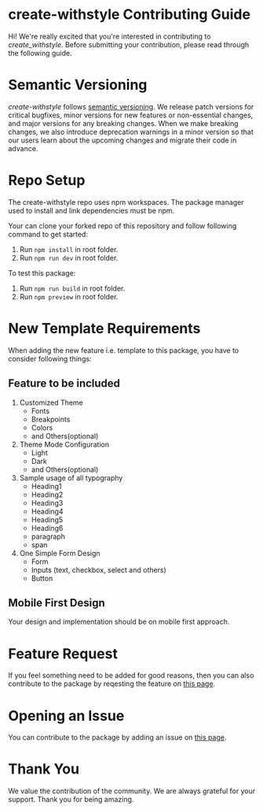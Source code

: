 # create-withstyle Contributing Guide

Hi! We're really excited that you're interested in contributing to _create_withstyle_. Before submitting your contribution, please read through the following guide.

# Semantic Versioning

_create-withstyle_ follows [semantic versioning](https://semver.org/). We release patch versions for critical bugfixes, minor versions for new features or non-essential changes, and major versions for any breaking changes. When we make breaking changes, we also introduce deprecation warnings in a minor version so that our users learn about the upcoming changes and migrate their code in advance.

# Repo Setup

The create-withstyle repo uses npm workspaces. The package manager used to install and link dependencies must be npm.

Your can clone your forked repo of this repository and follow following command to get started:

1. Run `npm install` in root folder.
2. Run `npm run dev` in root folder.

To test this package:

1. Run `npm run build` in root folder.
2. Run `npm preview` in root folder.

# New Template Requirements

When adding the new feature i.e. template to this package, you have to consider following things:

## Feature to be included

1. Customized Theme
   - Fonts
   - Breakpoints
   - Colors
   - and Others(optional)
2. Theme Mode Configuration
   - Light
   - Dark
   - and Others(optional)
3. Sample usage of all typography
   - Heading1
   - Heading2
   - Heading3
   - Heading4
   - Heading5
   - Heading6
   - paragraph
   - span
4. One Simple Form Design
   - Form
   - Inputs (text, checkbox, select and others)
   - Button

## Mobile First Design

Your design and implementation should be on mobile first approach.

# Feature Request

If you feel something need to be added for good reasons, then you can also contribute to the package by reqesting the feature on [this page](https://github.com/surajpheudin/create-withstyle/issues).

# Opening an Issue

You can contribute to the package by adding an issue on [this page](https://github.com/surajpheudin/create-withstyle/issues).

# Thank You

We value the contribution of the community. We are always grateful for your support. Thank you for being amazing.

